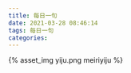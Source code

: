 ```yaml
---
title: 每日一句
date: 2021-03-28 08:46:14
tags: 每日一句
categories:
---
```

{% asset_img yiju.png meiriyiju %}
